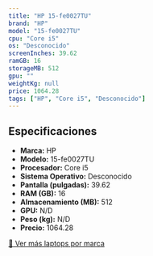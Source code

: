 ```yaml
---
title: "HP 15-fe0027TU"
brand: "HP"
model: "15-fe0027TU"
cpu: "Core i5"
os: "Desconocido"
screenInches: 39.62
ramGB: 16
storageMB: 512
gpu: ""
weightKg: null
price: 1064.28
tags: ["HP", "Core i5", "Desconocido"]
---
```

## Especificaciones

- **Marca:** HP
- **Modelo:** 15-fe0027TU
- **Procesador:** Core i5
- **Sistema Operativo:** Desconocido
- **Pantalla (pulgadas):** 39.62
- **RAM (GB):** 16
- **Almacenamiento (MB):** 512
- **GPU:** N/D
- **Peso (kg):** N/D
- **Precio:** 1064.28

[:rocket: Ver más laptops por marca](/brand/hp)
